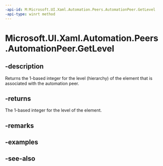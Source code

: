 ```yaml
---
-api-id: M:Microsoft.UI.Xaml.Automation.Peers.AutomationPeer.GetLevel
-api-type: winrt method
---
```


<!-- Method syntax
public int GetLevel()
-->

# Microsoft.UI.Xaml.Automation.Peers.AutomationPeer.GetLevel

## -description
Returns the 1-based integer for the level (hierarchy) of the element that is associated with the automation peer.

## -returns
The 1-based integer for the level of the element.

## -remarks

## -examples

## -see-also

